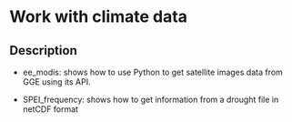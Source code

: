 <h1> Work with climate data </h1>

<h2>Description</h2>

- ee_modis: shows how to use Python to get satellite images data from GGE using its API.

- SPEI_frequency: shows how to get information from a drought file in netCDF format 
